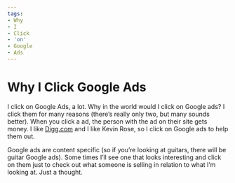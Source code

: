 ```yaml
---
tags:
- Why
- I
- Click
- 'on'
- Google
- Ads
---
```


# Why I Click Google Ads

I click on Google Ads, a lot. Why in the world would I click on Google ads? I click them for many reasons (there’s really only two, but many sounds better). When you click a ad, the person with the ad on their site gets money. I like [Digg.com](http://digg.com) and I like Kevin Rose, so I click on Google ads to help them out.

Google ads are content specific (so if you’re looking at guitars, there will be guitar Google ads). Some times I’ll see one that looks interesting and click on them just to check out what someone is selling in relation to what I’m looking at. Just a thought.
